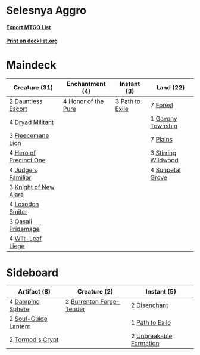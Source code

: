 # Selesnya Aggro

#### [Export MTGO List](../collection/Selesnya%20Aggro/Selesnya%20Aggro.txt)
#### [Print on decklist.org](http://decklist.org/?deckmain=2%09Dauntless%20Escort%0A4%09Dryad%20Militant%0A3%09Fleecemane%20Lion%0A7%09Forest%0A1%09Gavony%20Township%0A4%09Hero%20of%20Precinct%20One%0A4%09Honor%20of%20the%20Pure%0A4%09Judge's%20Familiar%0A3%09Knight%20of%20New%20Alara%0A4%09Loxodon%20Smiter%0A3%09Path%20to%20Exile%0A7%09Plains%0A3%09Qasali%20Pridemage%0A3%09Stirring%20Wildwood%0A4%09Sunpetal%20Grove%0A4%09Wilt-Leaf%20Liege&deckside=2%09Burrenton%20Forge-Tender%0A4%09Damping%20Sphere%0A2%09Disenchant%0A1%09Path%20to%20Exile%0A2%09Soul-Guide%20Lantern%0A2%09Tormod's%20Crypt%0A2%09Unbreakable%20Formation)
# Maindeck

|                                          Creature (31)                                          |                                       Enchantment (4)                                        |                                       Instant (3)                                        |                                          Land (22)                                           |
|-------------------------------------------------------------------------------------------------|----------------------------------------------------------------------------------------------|------------------------------------------------------------------------------------------|----------------------------------------------------------------------------------------------|
|2 [Dauntless Escort](http://gatherer.wizards.com/Pages/Card/Details.aspx?multiverseid=180614)    |4 [Honor of the Pure](http://gatherer.wizards.com/Pages/Card/Details.aspx?multiverseid=191058)|3 [Path to Exile](http://gatherer.wizards.com/Pages/Card/Details.aspx?multiverseid=220511)|7 [Forest](http://gatherer.wizards.com/Pages/Card/Details.aspx?multiverseid=439860)           |
|4 [Dryad Militant](http://gatherer.wizards.com/Pages/Card/Details.aspx?multiverseid=456369)      |                                                                                              |                                                                                          |1 [Gavony Township](http://gatherer.wizards.com/Pages/Card/Details.aspx?multiverseid=233242)  |
|3 [Fleecemane Lion](http://gatherer.wizards.com/Pages/Card/Details.aspx?multiverseid=433104)     |                                                                                              |                                                                                          |7 [Plains](http://gatherer.wizards.com/Pages/Card/Details.aspx?multiverseid=439856)           |
|4 [Hero of Precinct One](http://gatherer.wizards.com/Pages/Card/Details.aspx?multiverseid=457155)|                                                                                              |                                                                                          |3 [Stirring Wildwood](http://gatherer.wizards.com/Pages/Card/Details.aspx?multiverseid=433213)|
|4 [Judge's Familiar](http://gatherer.wizards.com/Pages/Card/Details.aspx?multiverseid=460143)    |                                                                                              |                                                                                          |4 [Sunpetal Grove](http://gatherer.wizards.com/Pages/Card/Details.aspx?multiverseid=420946)   |
|3 [Knight of New Alara](http://gatherer.wizards.com/Pages/Card/Details.aspx?multiverseid=189642) |                                                                                              |                                                                                          |                                                                                              |
|4 [Loxodon Smiter](http://gatherer.wizards.com/Pages/Card/Details.aspx?multiverseid=290543)      |                                                                                              |                                                                                          |                                                                                              |
|3 [Qasali Pridemage](http://gatherer.wizards.com/Pages/Card/Details.aspx?multiverseid=179556)    |                                                                                              |                                                                                          |                                                                                              |
|4 [Wilt-Leaf Liege](http://gatherer.wizards.com/Pages/Card/Details.aspx?multiverseid=397852)     |                                                                                              |                                                                                          |                                                                                              |


# Sideboard

|                                         Artifact (8)                                          |                                           Creature (2)                                            |                                           Instant (5)                                            |
|-----------------------------------------------------------------------------------------------|---------------------------------------------------------------------------------------------------|--------------------------------------------------------------------------------------------------|
|4 [Damping Sphere](http://gatherer.wizards.com/Pages/Card/Details.aspx?multiverseid=443101)    |2 [Burrenton Forge-Tender](http://gatherer.wizards.com/Pages/Card/Details.aspx?multiverseid=438580)|2 [Disenchant](http://gatherer.wizards.com/Pages/Card/Details.aspx?multiverseid=847)              |
|2 [Soul-Guide Lantern](http://gatherer.wizards.com/Pages/Card/Details.aspx?multiverseid=476488)|                                                                                                   |1 [Path to Exile](http://gatherer.wizards.com/Pages/Card/Details.aspx?multiverseid=220511)        |
|2 [Tormod's Crypt](http://gatherer.wizards.com/Pages/Card/Details.aspx?multiverseid=389723)    |                                                                                                   |2 [Unbreakable Formation](http://gatherer.wizards.com/Pages/Card/Details.aspx?multiverseid=457173)|

